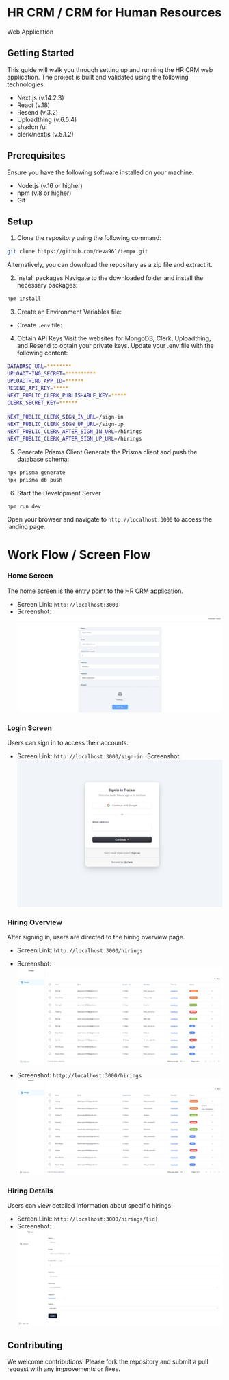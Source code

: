 # HR CRM / CRM for Human Resources

Web Application

## Getting Started

This guide will walk you through setting up and running the HR CRM web application. The project is built and validated using the following technologies:

- Next.js (v.14.2.3)
- React (v.18)
- Resend (v.3.2)
- Uploadthing (v.6.5.4)
- shadcn /ui
- clerk/nextjs (v.5.1.2)

## Prerequisites

Ensure you have the following software installed on your machine:

- Node.js (v.16 or higher)
- npm (v.8 or higher)
- Git

## Setup

1. Clone the repository using the following command:

```bash
git clone https://github.com/deva961/tempx.git
```

Alternatively, you can download the repositary as a zip file and extract it.

2. Install packages
   Navigate to the downloaded folder and install the necessary packages:

```bash
npm install
```

3. Create an Environment Variables file:
- Create `.env` file:

4. Obtain API Keys
   Visit the websites for MongoDB, Clerk, Uploadthing, and Resend to obtain your private keys. Update your .env file with the following content:

```bash
DATABASE_URL=********
UPLOADTHING_SECRET=**********
UPLOADTHING_APP_ID=******
RESEND_API_KEY=*****
NEXT_PUBLIC_CLERK_PUBLISHABLE_KEY=*****
CLERK_SECRET_KEY=******

NEXT_PUBLIC_CLERK_SIGN_IN_URL=/sign-in
NEXT_PUBLIC_CLERK_SIGN_UP_URL=/sign-up
NEXT_PUBLIC_CLERK_AFTER_SIGN_IN_URL=/hirings
NEXT_PUBLIC_CLERK_AFTER_SIGN_UP_URL=/hirings
```

5. Generate Prisma Client
   Generate the Prisma client and push the database schema:

```bash
npx prisma generate
npx prisma db push
```

6. Start the Development Server

```bash
npm run dev
```

Open your browser and navigate to `http://localhost:3000` to access the landing page.

# Work Flow / Screen Flow

### Home Screen

The home screen is the entry point to the HR CRM application.

- Screen Link: `http://localhost:3000`
- Screenshot:
  ![CHEESE](images/flow-1.png)

### Login Screen

Users can sign in to access their accounts.

- Screen Link: `http://localhost:3000/sign-in`
  -Screenshot:
  ![CHEESE](images/flow-2.png)

### Hiring Overview

After signing in, users are directed to the hiring overview page.

- Screen Link: `http://localhost:3000/hirings`
- Screenshot:
  ![CHEESE](images/flow-3.png)

- Screenshot: `http://localhost:3000/hirings`
  ![CHEESE](images/flow-4.png)

### Hiring Details

Users can view detailed information about specific hirings.

- Screen Link: `http://localhost:3000/hirings/[id]`
- Screenshot:
  ![CHEESE](images/flow-5.png)

## Contributing

We welcome contributions! Please fork the repository and submit a pull request with any improvements or fixes.
